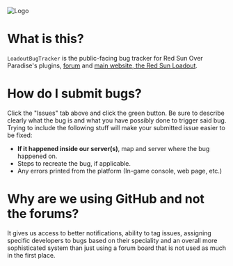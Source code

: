 ![Logo](https://cdn.redsun.tf/256_logo.png)

# What is this?
`LoadoutBugTracker` is the public-facing bug tracker for Red Sun Over Paradise's plugins, [forum](https://forum.redsun.tf) and [main website, the Red Sun Loadout](https://redsun.tf).

# How do I submit bugs?
Click the "Issues" tab above and click the green button. Be sure to describe clearly what the bug is and what you have possibly done to trigger said bug. Trying to include the following stuff will make your submitted issue easier to be fixed:
* **If it happened inside our server(s)**, map and server where the bug happened on.
* Steps to recreate the bug, if applicable.
* Any errors printed from the platform (In-game console, web page, etc.)

# Why are we using GitHub and not the forums?
It gives us access to better notifications, ability to tag issues, assigning specific developers to bugs based on their speciality and an overall more sophisticated system than just using a forum board that is not used as much in the first place.
